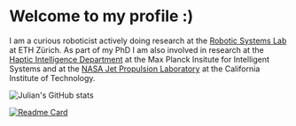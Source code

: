 # Welcome to my profile :)

I am a curious roboticist actively doing research at the [Robotic Systems Lab](https://github.com/leggedrobotics) at ETH Zürich.
As part of my PhD I am also involved in research at the [Haptic Intelligence Department](https://hi.is.mpg.de/) at the Max Planck Insitute for Intelligent Systems and at the [NASA Jet Propulsion Laboratory](https://www.jpl.nasa.gov/) at the California Institute of Technology.

![Julian's GitHub stats](https://github-readme-stats.vercel.app/api?username=nubertj&show_icons=true&theme=synthwave&count_private=true)

[![Readme Card](https://github-readme-stats.vercel.app/api/pin/?username=leo-stan&repo=particles_detection_fsr&show_owner=true)](https://github.com/leo-stan/particles_detection_fsr)
